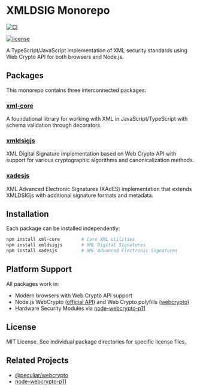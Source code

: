 # XMLDSIG Monorepo

[![CI](https://github.com/PeculiarVentures/xmldsigjs/actions/workflows/ci.yml/badge.svg)](https://github.com/PeculiarVentures/xmldsigjs/actions/workflows/ci.yml)

[![license](https://img.shields.io/badge/license-MIT-green.svg?style=flat)](https://raw.githubusercontent.com/PeculiarVentures/xmldsigjs/master/LICENSE)

A TypeScript/JavaScript implementation of XML security standards using Web Crypto API for both browsers and Node.js.

## Packages

This monorepo contains three interconnected packages:

### [xml-core](./packages/core/README.md)

A foundational library for working with XML in JavaScript/TypeScript with schema validation through decorators.

### [xmldsigjs](./packages/xmldsig/README.md)

XML Digital Signature implementation based on Web Crypto API with support for various cryptographic algorithms and canonicalization methods.

### [xadesjs](./packages/xades/README.md)

XML Advanced Electronic Signatures (XAdES) implementation that extends XMLDSIGjs with additional signature formats and metadata.

## Installation

Each package can be installed independently:

```bash
npm install xml-core        # Core XML utilities
npm install xmldsigjs       # XML Digital Signatures
npm install xadesjs         # XML Advanced Electronic Signatures
```

## Platform Support

All packages work in:

- Modern browsers with Web Crypto API support
- Node.js WebCrypto ([official API](https://nodejs.org/api/webcrypto.html)) and Web Crypto polyfills ([webcrypto](https://github.com/PeculiarVentures/webcrypto))
- Hardware Security Modules via [node-webcrypto-p11](https://github.com/PeculiarVentures/node-webcrypto-p11)

## License

MIT License. See individual package directories for specific license files.

## Related Projects

- [@peculiar/webcrypto](https://github.com/PeculiarVentures/webcrypto)
- [node-webcrypto-p11](https://github.com/PeculiarVentures/node-webcrypto-p11)

